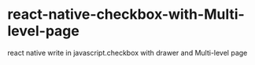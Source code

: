 # react-native-checkbox-with-Multi-level-page
react native write in javascript.checkbox with drawer and Multi-level page
